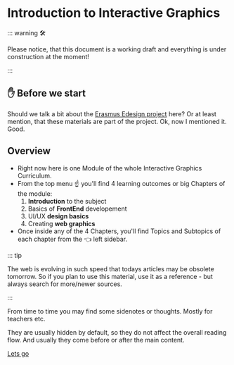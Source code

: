 # Introduction to Interactive Graphics


::: warning 🛠

Please notice, that this document is a working draft and everything is under construction at the moment!

:::

## ✋ Before we start

Should we talk a bit about the [Erasmus Edesign project](https://e-disain.eu/en/) here? Or at least mention, that these materials are part of the project. Ok, now I mentioned it. Good.

## Overview

- Right now here is one Module of the whole Interactive Graphics Curriculum.
- From the top menu ☝ you'll find 4 learning outcomes or big Chapters of the module:
  1. **Introduction** to the subject
  2. Basics of **FrontEnd** developement
  3. UI/UX **design basics**
  4. Creating **web graphics**
- Once inside any of the 4 Chapters, you'll find Topics and Subtopics of each chapter from the 👈 left sidebar.




::: tip

The web is evolving in such speed that todays articles may be obsolete tomorrow. So if you plan to use this material, use it as a reference - but always search for more/newer sources.

:::


<note :open="false" title="👉👉👉 This is a special message. Click me!">

From time to time you may find some sidenotes or thoughts. Mostly for teachers etc.

They are usually hidden by default, so they do not affect the overall reading flow. And usually they come before or after the main content. 
    
</note>


<a class="ed-button ed-primary ed-elevated-025" href="/intro/intro/what.html">Lets go</a>

<!--

## Planning the design process
<DurationSnippet es="4" ei="4" />


## Kutseergonoomika
<DurationSnippet s="2" i="2" />


## Community and industry
<DurationSnippet i="3" es="2" /> -->

<!-- <script setup>
    import DurationSnippet from '../components/DurationSnippet.vue'
</script> -->
